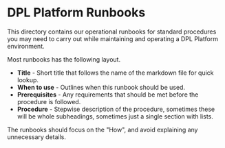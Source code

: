 # DPL Platform Runbooks

This directory contains our operational runbooks for standard procedures
you may need to carry out while maintaining and operating a DPL Platform
environment.

Most runbooks has the following layout.

* **Title** - Short title that follows the name of the markdown file for quick
  lookup.
* **When to use** - Outlines when this runbook should be used.
* **Prerequisites** - Any requirements that should be met before the procedure is
  followed.
* **Procedure** - Stepwise description of the procedure, sometimes these will
  be whole subheadings, sometimes just a single section with lists.

The runbooks should focus on the "How", and avoid explaining any unnecessary
details.

<!--
Template:

# <title>

## When to use

## Prerequisites

## Procedure

-->
